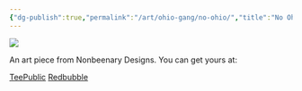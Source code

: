 ```yaml
---
{"dg-publish":true,"permalink":"/art/ohio-gang/no-ohio/","title":"No Ohio","tags":["Art","Ohio"]}
---
```



![](https://baserow-media.ams3.digitaloceanspaces.com/user_files/rwQZWDw4dgMDaRcIxzY5y7TrQOVTb0xE_8c23b9eba59b75e97e05086ac162391bf9e5d000ec60ab8cad88eb9cb5fe0ce4.png)

An art piece from Nonbeenary Designs. You can get yours at:

[TeePublic]()
[Redbubble]()
